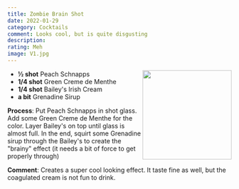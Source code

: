 ```yaml
---
title: Zombie Brain Shot
date: 2022-01-29
category: Cocktails
comment: Looks cool, but is quite disgusting
description: 
rating: Meh
image: V1.jpg
---
```


<img src="V1.jpg" width="200px" height="200px" style="float: right;">

 - **½ shot** Peach Schnapps
 - **1/4 shot** Green Creme de Menthe
 - **1/4 shot** Bailey's Irish Cream
 - **a bit** Grenadine Sirup

**Process**: Put Peach Schnapps in shot glass. Add some Green Creme de Menthe for the color. Layer Bailey's on top until glass is almost full. In the end, squirt some Grenadine sirup through the Bailey's to create the "brainy" effect (it needs a bit of force to get properly through)

**Comment**: Creates a super cool looking effect. It taste fine as well, but the coagulated cream is not fun to  drink.
